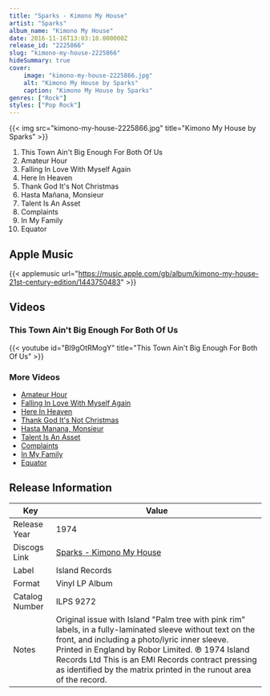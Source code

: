 ```yaml
---
title: "Sparks - Kimono My House"
artist: "Sparks"
album_name: "Kimono My House"
date: 2016-11-16T13:03:18.000000Z
release_id: "2225866"
slug: "kimono-my-house-2225866"
hideSummary: true
cover:
    image: "kimono-my-house-2225866.jpg"
    alt: "Kimono My House by Sparks"
    caption: "Kimono My House by Sparks"
genres: ["Rock"]
styles: ["Pop Rock"]
---
```


{{< img src="kimono-my-house-2225866.jpg" title="Kimono My House by Sparks" >}}

<!-- section break -->

1. This Town Ain't Big Enough For Both Of Us
2. Amateur Hour
3. Falling In Love With Myself Again
4. Here In Heaven
5. Thank God It's Not Christmas
6. Hasta Mañana, Monsieur
7. Talent Is An Asset
8. Complaints
9. In My Family
10. Equator

<!-- section break -->




## Apple Music
{{< applemusic url="https://music.apple.com/gb/album/kimono-my-house-21st-century-edition/1443750483" >}}





## Videos
### This Town Ain't Big Enough For Both Of Us
{{< youtube id="BI9gOtRMogY" title="This Town Ain't Big Enough For Both Of Us" >}}<br>

### More Videos

- [Amateur Hour](https://www.youtube.com/watch?v=3YBmS5oaNwU)
- [Falling In Love With Myself Again](https://www.youtube.com/watch?v=jx4ERgegpO8)
- [Here In Heaven](https://www.youtube.com/watch?v=4Op1tcnSjX4)
- [Thank God It's Not Christmas](https://www.youtube.com/watch?v=mEBRzrYKifU)
- [Hasta Manana, Monsieur](https://www.youtube.com/watch?v=KTmFKmwa8bk)
- [Talent Is An Asset](https://www.youtube.com/watch?v=FzaKJC_4fC0)
- [Complaints](https://www.youtube.com/watch?v=iofQGkUfASg)
- [In My Family](https://www.youtube.com/watch?v=UymqKMn9tlo)
- [Equator](https://www.youtube.com/watch?v=VC9GI5RvRDs)


## Release Information
|  Key           | Value                                                |
| ---------------| ---------------------------------------------------- |
| Release Year   | 1974                                   |
| Discogs Link   | [Sparks - Kimono My House](https://www.discogs.com/release/2225866-Sparks-Kimono-My-House) |
| Label          | Island Records |
| Format         | Vinyl LP Album |
| Catalog Number | ILPS 9272 |
| Notes | Original issue with Island "Palm tree with pink rim" labels, in a fully-laminated sleeve without text on the front, and including a photo/lyric inner sleeve.    Printed in England by Robor Limited.    ℗ 1974 Island Records Ltd    This is an EMI Records contract pressing as identified by the matrix printed in the runout area of the record. |